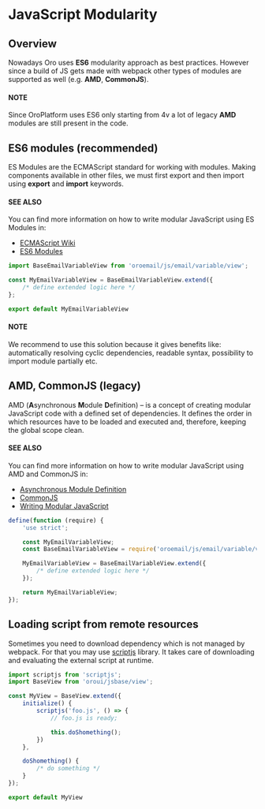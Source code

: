 <a id="dev-doc-frontend-javascript-modularity"></a>

# JavaScript Modularity

## Overview

Nowadays Oro uses **ES6** modularity approach as best practices.
However since a build of JS gets made with webpack other types of modules are supported as well (e.g. **AMD**, **CommonJS**).

#### NOTE
Since OroPlatform uses ES6 only starting from 4v a lot of legacy **AMD** modules are still present in the code.

## ES6 modules (recommended)

ES Modules are the ECMAScript standard for working with modules.
Making components available in other files, we must first export and then import using **export** and **import** keywords.

#### SEE ALSO
You can find more information on how to write modular JavaScript using ES Modules in:

* <a href="https://en.wikipedia.org/wiki/ECMAScript#6th_Edition_-_ECMAScript_2015" target="_blank">ECMAScript Wiki</a>
* <a href="https://developer.mozilla.org/en-US/docs/Web/JavaScript/Guide/Modules" target="_blank">ES6 Modules</a>

```javascript
import BaseEmailVariableView from 'oroemail/js/email/variable/view';

const MyEmailVariableView = BaseEmailVariableView.extend({
    /* define extended logic here */
};

export default MyEmailVariableView
```

#### NOTE
We recommend to use this solution because it gives benefits like: automatically resolving cyclic dependencies,
readable syntax, possibility to import module partially etc.

## AMD, CommonJS (legacy)

AMD (**A**synchronous **M**odule **D**efinition) – is a concept of creating modular
JavaScript code with a defined set of dependencies. It defines the order in which resources
have to be loaded and executed and, therefore, keeping the global scope clean.

#### SEE ALSO
You can find more information on how to write modular JavaScript using AMD and CommonJS in:

* <a href="https://en.wikipedia.org/wiki/Asynchronous_module_definition" target="_blank">Asynchronous Module Definition</a>
* <a href="https://en.wikipedia.org/wiki/CommonJS" target="_blank">CommonJS</a>
* <a href="http://addyosmani.com/writing-modular-js/" target="_blank">Writing Modular JavaScript</a>

```javascript
define(function (require) {
    'use strict';

    const MyEmailVariableView;
    const BaseEmailVariableView = require('oroemail/js/email/variable/view');

    MyEmailVariableView = BaseEmailVariableView.extend({
        /* define extended logic here */
    });

    return MyEmailVariableView;
});
```

## Loading script from remote resources

Sometimes you need to download dependency which is not managed by webpack.
For that you may use <a href="https://github.com/ded/script.js" target="_blank">scriptjs</a> library.
It takes care of downloading and evaluating the external script at runtime.

```javascript
import scriptjs from 'scriptjs';
import BaseView from 'oroui/jsbase/view';

const MyView = BaseView.extend({
    initialize() {
        scriptjs('foo.js', () => {
            // foo.js is ready;

            this.doShomething();
        })
    },

    doShomething() {
        /* do something */
    }
});

export default MyView
```

<!-- Frontend -->
